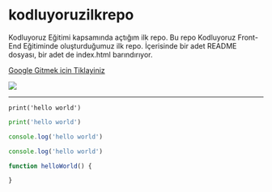 # kodluyoruzilkrepo
Kodluyoruz Eğitimi kapsamında açtığım ilk repo. Bu repo Kodluyoruz Front-End Eğitiminde oluşturduğumuz ilk repo. İçerisinde bir adet README dosyası, bir adet de index.html barındırıyor.

[]()
[Google Gitmek icin Tiklayiniz](https://www.google.com/)

![](https://picsum.photos/200/300)

***

``` 
print('hello world')
```

``` python
print('hello world')
```

``` javascript
console.log('hello world')
```

``` javascript
console.log('hello world')

function helloWorld() {

}
```

